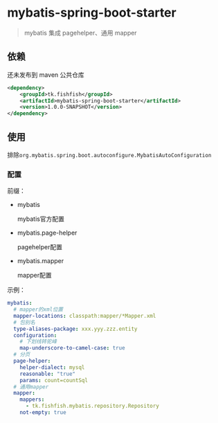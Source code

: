 # mybatis-spring-boot-starter

> mybatis 集成 pagehelper、通用 mapper

## 依赖

还未发布到 maven 公共仓库

```xml
<dependency>
    <groupId>tk.fishfish</groupId>
    <artifactId>mybatis-spring-boot-starter</artifactId>
    <version>1.0.0-SNAPSHOT</version>
</dependency>
```

## 使用

排除`org.mybatis.spring.boot.autoconfigure.MybatisAutoConfiguration`

### 配置

前缀：

- mybatis

    mybatis官方配置

- mybatis.page-helper

    pagehelper配置

- mybatis.mapper

    mapper配置

示例：

```yml
mybatis:
  # mapper的xml位置
  mapper-locations: classpath:mapper/*Mapper.xml
  # 包别名
  type-aliases-package: xxx.yyy.zzz.entity
  configuration:
    # 下划线转驼峰
    map-underscore-to-camel-case: true
  # 分⻚
  page-helper:
    helper-dialect: mysql
    reasonable: "true"
    params: count=countSql
  # 通用mapper
  mapper:
    mappers:
      - tk.fishfish.mybatis.repository.Repository
    not-empty: true
```
